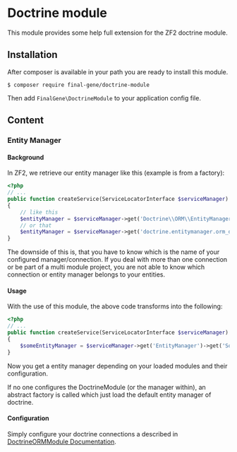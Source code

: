 # Doctrine module
This module provides some help full extension for the ZF2 doctrine module. 

## Installation
After composer is available in your path you are ready to install this module. 

```
$ composer require final-gene/doctrine-module
```

Then add `FinalGene\DoctrineModule` to your application config file.

## Content

### Entity Manager

#### Background
In ZF2, we retrieve our entity manager like this (example is from a factory):

```php
<?php
// ...
public function createService(ServiceLocatorInterface $serviceManager)
{
    // like this
    $entityManager = $serviceManager->get('Doctrine\\ORM\\EntityManager');
    // or that
    $entityManager = $serviceManager->get('doctrine.entitymanager.orm_default');
}
```

The downside of this is, that you have to know which is the name of your configured manager/connection.
If you deal with more than one connection or be part of a multi module project, you are not able to know which
connection or entity manager belongs to your entities.

#### Usage

With the use of this module, the above code transforms into the following:

```php
<?php
// ...
public function createService(ServiceLocatorInterface $serviceManager)
{
    $someEntityManager = $serviceManager->get('EntityManager')->get('SomeEntity');
}
```

Now you get a entity manager depending on your loaded modules and their configuration.

If no one configures the DoctrineModule (or the manager within), an abstract factory is called which just load the
default entity manager of doctrine.

#### Configuration

Simply configure your doctrine connections a described in [DoctrineORMModule Documentation](https://github.com/doctrine/DoctrineORMModule/blob/master/docs/configuration.md#how-to-use-two-connections).

